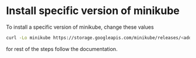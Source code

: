 # Install specific version of minikube

To install a specific version of minikube, change these values

```bash
curl -Lo minikube https://storage.googleapis.com/minikube/releases/<add-version-here>/minikube-linux-amd64   && chmod +x minikube
```

for rest of the steps follow the documentation.

